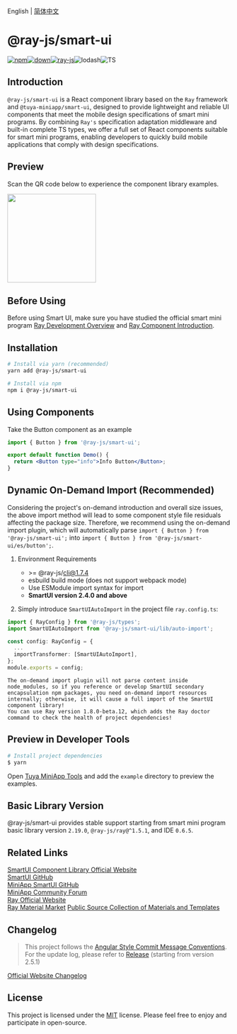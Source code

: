 English | [简体中文](./README-zh_CN.md)

# @ray-js/smart-ui

[![npm](https://img.shields.io/npm/v/@ray-js/smart-ui)![down](https://img.shields.io/npm/dt/@ray-js/smart-ui)![ray-js](https://img.shields.io/badge/maintained%20with-Ray-cc00ff.svg)](https://lerna.js.org/)![lodash](https://img.shields.io/badge/-lodash-f16728?style=flat-square&logo=lodash&labelColor=ffffff&color=f16728)![TS](https://img.shields.io/badge/TS-TypeScript-1C6FBB)


## Introduction

`@ray-js/smart-ui` is a React component library based on the `Ray` framework and `@tuya-miniapp/smart-ui`, designed to provide lightweight and reliable UI components that meet the mobile design specifications of smart mini programs. By combining `Ray's` specification adaptation middleware and built-in complete TS types, we offer a full set of React components suitable for smart mini programs, enabling developers to quickly build mobile applications that comply with design specifications.

## Preview

Scan the QR code below to experience the component library examples.

<img src="https://images.tuyacn.com/content-platform/hestia/1716260412b7f2ae02271.png" width="200" height="200">

## Before Using

Before using Smart UI, make sure you have studied the official smart mini program [Ray Development Overview](https://developer.tuya.com/cn/miniapp/develop/ray/guide/overview) and [Ray Component Introduction](https://developer.tuya.com/cn/miniapp/develop/ray/framework/component).

## Installation

```bash
# Install via yarn (recommended)
yarn add @ray-js/smart-ui

# Install via npm
npm i @ray-js/smart-ui
```

## Using Components

Take the Button component as an example

```jsx
import { Button } from '@ray-js/smart-ui';

export default function Demo() {
  return <Button type="info">Info Button</Button>;
}
```

## Dynamic On-Demand Import (Recommended)
Considering the project's on-demand introduction and overall size issues, the above import method will lead to some component style file residuals affecting the package size. Therefore, we recommend using the on-demand import plugin, which will automatically parse `import { Button } from '@ray-js/smart-ui';` into `import { Button } from '@ray-js/smart-ui/es/button';`.

1. Environment Requirements
   * \>= @ray-js/cli@1.7.4
   * esbuild build mode (does not support webpack mode)
   * Use ESModule import syntax for import
   * **SmartUI version 2.4.0 and above**

2. Simply introduce `SmartUIAutoImport` in the project file `ray.config.ts`:
```ts
import { RayConfig } from '@ray-js/types';
import SmartUIAutoImport from '@ray-js/smart-ui/lib/auto-import';

const config: RayConfig = {
  ...
  importTransformer: [SmartUIAutoImport],
};
module.exports = config;
```

```!warning: 注意
The on-demand import plugin will not parse content inside node_modules, so if you reference or develop SmartUI secondary encapsulation npm packages, you need on-demand import resources internally; otherwise, it will cause a full import of the SmartUI component library!
You can use Ray version 1.8.0-beta.12, which adds the Ray doctor command to check the health of project dependencies!
```

## Preview in Developer Tools

```bash
# Install project dependencies
$ yarn
```

Open [Tuya MiniApp Tools](https://developer.tuya.com/cn/miniapp/devtools/tools) and add the `example` directory to preview the examples.

## Basic Library Version

@ray-js/smart-ui provides stable support starting from smart mini program basic library version `2.19.0`, `@ray-js/ray@^1.5.1`, and IDE `0.6.5`.

## Related Links

[SmartUI Component Library Official Website](https://developer.tuya.com/material/smartui?comId=help-getting-started)  
[SmartUI GitHub](https://github.com/Tuya-Community/ray-smart-ui)  
[MiniApp SmartUI GitHub](https://github.com/Tuya-Community/miniapp-smart-ui)  
[MiniApp Community Forum](https://www.tuyaos.com/viewforum.php?f=37)   
[Ray Official Website](https://developer.tuya.com/en/miniapp)  
[Ray Material Market](https://developer.tuya.com/material/library_oHEKLjj0/) 
[Public Source Collection of Materials and Templates](https://github.com/Tuya-Community/tuya-ray-materials) 

## Changelog

> This project follows the [Angular Style Commit Message Conventions](https://gist.github.com/stephenparish/9941e89d80e2bc58a153). For the update log, please refer to [Release](https://github.com/Tuya-Community/ray-smart-ui/releases) (starting from version 2.5.1)

[Official Website Changelog](https://developer.tuya.com/material/smartui?comId=help-changelog)


## License

This project is licensed under the [MIT](https://en.wikipedia.org/wiki/MIT_License) license. Please feel free to enjoy and participate in open-source.
